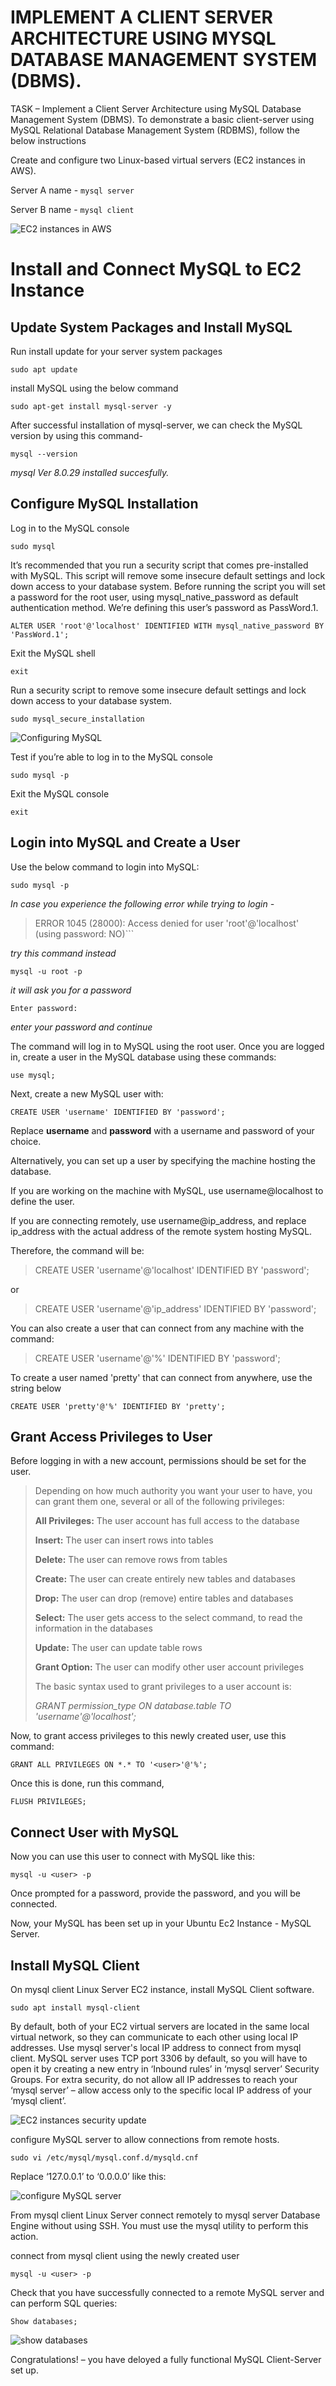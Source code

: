 # IMPLEMENT A CLIENT SERVER ARCHITECTURE USING MYSQL DATABASE MANAGEMENT SYSTEM (DBMS).

TASK – Implement a Client Server Architecture using MySQL Database Management System (DBMS).
To demonstrate a basic client-server using MySQL Relational Database Management System (RDBMS), follow the below instructions

Create and configure two Linux-based virtual servers (EC2 instances in AWS).

Server A name - `mysql server`

Server B name - `mysql client`

![EC2 instances in AWS](./images/ec2_aws_1.png)

# Install and Connect MySQL to EC2 Instance

## Update System Packages and Install MySQL
Run install update for your server system packages

```sudo apt update```

install MySQL using the below command

```sudo apt-get install mysql-server -y```

After successful installation of mysql-server, we can check the MySQL version by using this command-

```mysql --version```

*mysql  Ver 8.0.29 installed succesfully.*

## Configure MySQL Installation

Log in to the MySQL console

```sudo mysql```

It’s recommended that you run a security script that comes pre-installed with MySQL. This script will remove some insecure default settings and lock down access to your database system. Before running the script you will set a password for the root user, using mysql_native_password as default authentication method. We’re defining this user’s password as PassWord.1.

```ALTER USER 'root'@'localhost' IDENTIFIED WITH mysql_native_password BY 'PassWord.1';```

Exit the MySQL shell

```exit```

Run a security script to remove some insecure default settings and lock down access to your database system.

```sudo mysql_secure_installation```

![Configuring MySQL](./images/ec2_mysql_2.png)

Test if you’re able to log in to the MySQL console

```sudo mysql -p```

Exit the MySQL console

```exit```

## Login into MySQL and Create a User

Use the below command to login into MySQL:

```sudo mysql -p```

*In case you experience the following error while trying to login -*

>ERROR 1045 (28000): Access denied for user 'root'@'localhost' (using password: NO)```

*try this command instead*

```mysql -u root -p```

*it will ask you for a password*

```Enter password:```

*enter your password and continue*

The command will log in to MySQL using the root user. Once you are logged in, create a user in the MySQL database using these commands:

```use mysql;```

Next, create a new MySQL user with:

```CREATE USER 'username' IDENTIFIED BY 'password';```

Replace **username** and **password** with a username and password of your choice.

Alternatively, you can set up a user by specifying the machine hosting the database.

If you are working on the machine with MySQL, use username@localhost to define the user.

If you are connecting remotely, use username@ip_address, and replace ip_address with the actual address of the remote system hosting MySQL.

Therefore, the command will be:

>CREATE USER 'username'@'localhost' IDENTIFIED BY 'password';

or

>CREATE USER 'username'@'ip_address' IDENTIFIED BY 'password';

You can also create a user that can connect from any machine with the command:

>CREATE USER 'username'@'%' IDENTIFIED BY 'password';

To create a user named 'pretty' that can connect from anywhere, use the string below

```CREATE USER 'pretty'@'%' IDENTIFIED BY 'pretty';```

## Grant Access Privileges to User

Before logging in with a new account, permissions should be set for the user.

>Depending on how much authority you want your user to have, you can grant them one, several or all of the following privileges:
>
>**All Privileges:** The user account has full access to the database
>
>**Insert:** The user can insert rows into tables
>
>**Delete:** The user can remove rows from tables
>
>**Create:** The user can create entirely new tables and databases
>
>**Drop:** The user can drop (remove) entire tables and databases
>
>**Select:** The user gets access to the select command, to read the information in the databases
>
>**Update:** The user can update table rows
>
>**Grant Option:** The user can modify other user account privileges
>
>The basic syntax used to grant privileges to a user account is:
>
>*GRANT permission_type ON database.table TO 'username'@'localhost';*

Now, to grant access privileges to this newly created user, use this command:

```GRANT ALL PRIVILEGES ON *.* TO '<user>'@'%';```

Once this is done, run this command,

```FLUSH PRIVILEGES;```

## Connect User with MySQL

Now you can use this user to connect with MySQL like this:

```mysql -u <user> -p```

Once prompted for a password, provide the password, and you will be connected.

Now, your MySQL has been set up in your Ubuntu Ec2 Instance - MySQL Server.

## Install MySQL Client

On mysql client Linux Server EC2 instance, install MySQL Client software.

```sudo apt install mysql-client```

By default, both of your EC2 virtual servers are located in the same local virtual network, so they can communicate to each other using local IP addresses. Use mysql server's local IP address to connect from mysql client. MySQL server uses TCP port 3306 by default, so you will have to open it by creating a new entry in ‘Inbound rules’ in ‘mysql server’ Security Groups. For extra security, do not allow all IP addresses to reach your ‘mysql server’ – allow access only to the specific local IP address of your ‘mysql client’.

![EC2 instances security update](./images/ec2_aws_2.png)

configure MySQL server to allow connections from remote hosts.

```sudo vi /etc/mysql/mysql.conf.d/mysqld.cnf```

Replace ‘127.0.0.1’ to ‘0.0.0.0’ like this:

![configure MySQL server](./images/ec2_mysql_1.png)

From mysql client Linux Server connect remotely to mysql server Database Engine without using SSH. You must use the mysql utility to perform this action.

connect from mysql client using the newly created user

```mysql -u <user> -p```

Check that you have successfully connected to a remote MySQL server and can perform SQL queries:

```Show databases;```

![show databases](./images/ec2_mysql_4.png)

Congratulations! – you have deloyed a fully functional MySQL Client-Server set up. 